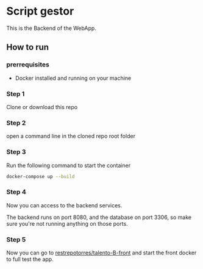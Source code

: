 # Script gestor
This is the Backend of the WebApp. 

## How to run
### prerrequisites
* Docker installed and running on your machine

### Step 1
Clone or download this repo

### Step 2
open a command line in the cloned repo root folder

### Step 3
Run the following command to start the container

```bash
docker-compose up --build
```

### Step 4
Now you can access to the backend services.

The backend runs on port 8080, and the database on port 3306, 
so make sure you're not running anything on those ports.
### Step 5
Now you can go to [restrepotorres/talento-B-front](https://github.com/RestrepoTorres/talento-B-front)
and start the front docker to full test the app.

